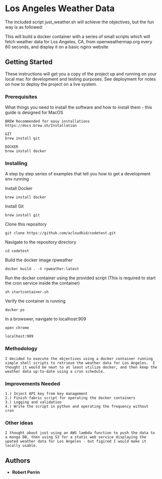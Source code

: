 # Los Angeles Weather Data

The included script just_weather.sh will achieve the objectives, but the fun way is as followed:

This will build a docker container with a series of small scripts which will fetch weather data for Los Angeles, CA, from openweathermap.org every 60 seconds, and display it on a basic nginx website

## Getting Started

These instructions will get you a copy of the project up and running on your local mac for development and testing purposes. See deployment for notes on how to deploy the project on a live system.

### Prerequisites

What things you need to install the software and how to install them - this guide is designed for MacOS

```
BREW Recommended for easy installations
https://docs.brew.sh/Installation

GIT
brew install git

DOCKER
brew install docker
```

### Installing

A step by step series of examples that tell you how to get a development env running

Install Docker

```
brew install docker
```

Install Git

```
brew install git
```

Clone this repository

```
git clone https://github.com/acloudkid/codetest.git
```

Navigate to the repository directory

```
cd codetest
```

Build the docker image rpweather

```
docker build . -t rpweather:latest
```

Run the docker container using the provided script (This is required to start the cron service inside the container)

```
sh startcontainer.sh
```

Verify the container is running

```
docker ps
```

In a browswer, navigate to localhost:909

```
open chrome
```
```
localhost:909
```


### Methodology

```
I decided to execute the objectives using a docker container running simple shell scripts to retrieve the weather data for Los Angeles.  I thought it would be neat to at least utilize docker, and then keep the weather data up-to-date using a cron schedule.  
```

### Improvements Needed
```
1.) Inject API key from key management
2.) Finish fabric script for operating the docker containers 
3.) Logging and validation
4.) Write the script in python and operating the frequency without cron
```

### Other ideas
```
I thought about just using an AWS lambda function to push the data to a mongo DB, then using S3 for a static web service displaying the upated weather data for Los Angeles - but figired I would make it locally usable.
```

## Authors

* **Robert Perrin** 
